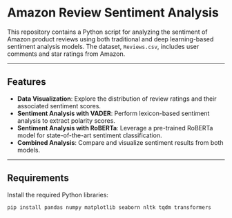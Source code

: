 # Amazon Review Sentiment Analysis

This repository contains a Python script for analyzing the sentiment of Amazon product reviews using both traditional and deep learning-based sentiment analysis models. The dataset, `Reviews.csv`, includes user comments and star ratings from Amazon.

---

## **Features**
- **Data Visualization**: Explore the distribution of review ratings and their associated sentiment scores.
- **Sentiment Analysis with VADER**: Perform lexicon-based sentiment analysis to extract polarity scores.
- **Sentiment Analysis with RoBERTa**: Leverage a pre-trained RoBERTa model for state-of-the-art sentiment classification.
- **Combined Analysis**: Compare and visualize sentiment results from both models.

---

## **Requirements**

Install the required Python libraries:
```bash
pip install pandas numpy matplotlib seaborn nltk tqdm transformers
